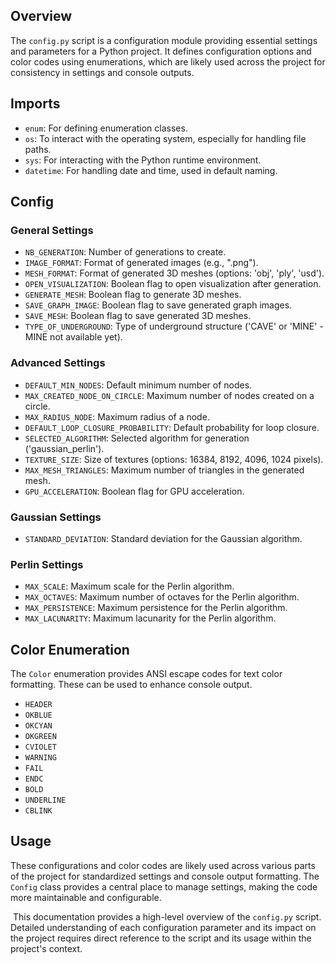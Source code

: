 ## Overview
The `config.py` script is a configuration module providing essential settings and parameters for a Python project. It defines configuration options and color codes using enumerations, which are likely used across the project for consistency in settings and console outputs.
​
## Imports
- `enum`: For defining enumeration classes.
- `os`: To interact with the operating system, especially for handling file paths.
- `sys`: For interacting with the Python runtime environment.
- `datetime`: For handling date and time, used in default naming.
​

## Config
### General Settings

- `NB_GENERATION`: Number of generations to create.
- `IMAGE_FORMAT`: Format of generated images (e.g., ".png").
- `MESH_FORMAT`: Format of generated 3D meshes (options: 'obj', 'ply', 'usd').
- `OPEN_VISUALIZATION`: Boolean flag to open visualization after generation.
- `GENERATE_MESH`: Boolean flag to generate 3D meshes.
- `SAVE_GRAPH_IMAGE`: Boolean flag to save generated graph images.
- `SAVE_MESH`: Boolean flag to save generated 3D meshes.
- `TYPE_OF_UNDERGROUND`: Type of underground structure ('CAVE' or 'MINE' - MINE not available yet).

### Advanced Settings

- `DEFAULT_MIN_NODES`: Default minimum number of nodes.
- `MAX_CREATED_NODE_ON_CIRCLE`: Maximum number of nodes created on a circle.
- `MAX_RADIUS_NODE`: Maximum radius of a node.
- `DEFAULT_LOOP_CLOSURE_PROBABILITY`: Default probability for loop closure.
- `SELECTED_ALGORITHM`: Selected algorithm for generation ('gaussian_perlin').
- `TEXTURE_SIZE`: Size of textures (options: 16384, 8192, 4096, 1024 pixels).
- `MAX_MESH_TRIANGLES`: Maximum number of triangles in the generated mesh.
- `GPU_ACCELERATION`: Boolean flag for GPU acceleration.

### Gaussian Settings

- `STANDARD_DEVIATION`: Standard deviation for the Gaussian algorithm.

### Perlin Settings

- `MAX_SCALE`: Maximum scale for the Perlin algorithm.
- `MAX_OCTAVES`: Maximum number of octaves for the Perlin algorithm.
- `MAX_PERSISTENCE`: Maximum persistence for the Perlin algorithm.
- `MAX_LACUNARITY`: Maximum lacunarity for the Perlin algorithm.

## Color Enumeration

The `Color` enumeration provides ANSI escape codes for text color formatting. These can be used to enhance console output.

- `HEADER`
- `OKBLUE`
- `OKCYAN`
- `OKGREEN`
- `CVIOLET`
- `WARNING`
- `FAIL`
- `ENDC`
- `BOLD`
- `UNDERLINE`
- `CBLINK`
​
## Usage
These configurations and color codes are likely used across various parts of the project for standardized settings and console output formatting. The `Config` class provides a central place to manage settings, making the code more maintainable and configurable.
​
<!-- --- -->
​
This documentation provides a high-level overview of the `config.py` script. Detailed understanding of each configuration parameter and its impact on the project requires direct reference to the script and its usage within the project's context.